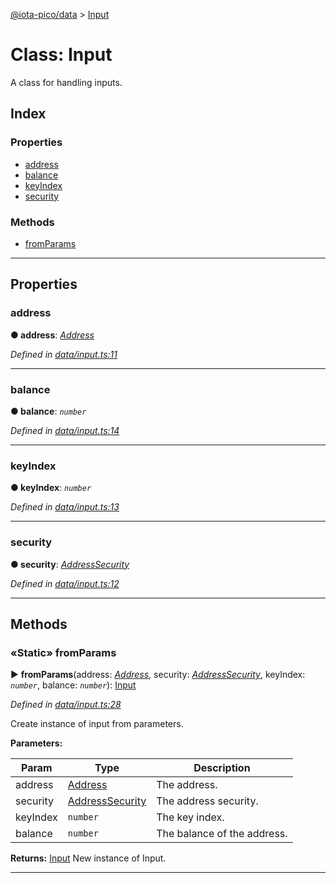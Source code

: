 [@iota-pico/data](../README.md) > [Input](../classes/input.md)



# Class: Input


A class for handling inputs.

## Index

### Properties

* [address](input.md#address)
* [balance](input.md#balance)
* [keyIndex](input.md#keyindex)
* [security](input.md#security)


### Methods

* [fromParams](input.md#fromparams)



---
## Properties
<a id="address"></a>

###  address

**●  address**:  *[Address](address.md)* 

*Defined in [data/input.ts:11](https://github.com/iotaeco/iota-pico-data/blob/5a71c27/src/data/input.ts#L11)*





___

<a id="balance"></a>

###  balance

**●  balance**:  *`number`* 

*Defined in [data/input.ts:14](https://github.com/iotaeco/iota-pico-data/blob/5a71c27/src/data/input.ts#L14)*





___

<a id="keyindex"></a>

###  keyIndex

**●  keyIndex**:  *`number`* 

*Defined in [data/input.ts:13](https://github.com/iotaeco/iota-pico-data/blob/5a71c27/src/data/input.ts#L13)*





___

<a id="security"></a>

###  security

**●  security**:  *[AddressSecurity](../enums/addresssecurity.md)* 

*Defined in [data/input.ts:12](https://github.com/iotaeco/iota-pico-data/blob/5a71c27/src/data/input.ts#L12)*





___


## Methods
<a id="fromparams"></a>

### «Static» fromParams

► **fromParams**(address: *[Address](address.md)*, security: *[AddressSecurity](../enums/addresssecurity.md)*, keyIndex: *`number`*, balance: *`number`*): [Input](input.md)



*Defined in [data/input.ts:28](https://github.com/iotaeco/iota-pico-data/blob/5a71c27/src/data/input.ts#L28)*



Create instance of input from parameters.


**Parameters:**

| Param | Type | Description |
| ------ | ------ | ------ |
| address | [Address](address.md)   |  The address. |
| security | [AddressSecurity](../enums/addresssecurity.md)   |  The address security. |
| keyIndex | `number`   |  The key index. |
| balance | `number`   |  The balance of the address. |





**Returns:** [Input](input.md)
New instance of Input.






___


